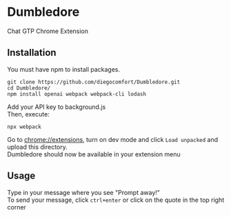 # Dumbledore
Chat GTP Chrome Extension

## Installation
You must have npm to install packages.
```
git clone https://github.com/diegocomfort/Dumbledore.git
cd Dumbledore/
npm install openai webpack webpack-cli lodash
```
Add your API key to background.js\
Then, execute:
```
npx webpack
```
Go to [chrome://extensions](chrome://extensions), turn on dev mode and click `Load unpacked` and upload this directory.\
Dumbledore should now be available in your extension menu

## Usage
Type in your message where you see "Prompt away!"\
To send your message, click `ctrl+enter` or click on the quote in the top right corner
